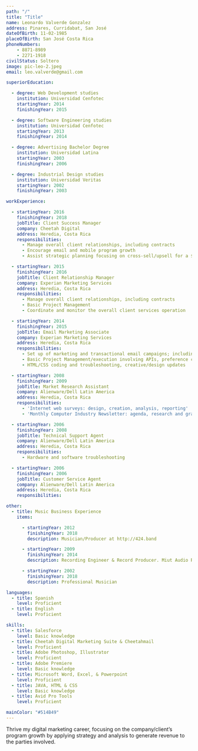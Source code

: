 ```yaml
---
path: "/"
title: "Title"
name: Leonardo Valverde Gonzalez
address: Pinares, Curridabat, San José
dateOfBirth: 11-02-1985
placeOfBirth: San José Costa Rica
phoneNumbers:
    - 8871-8989
    - 2271-1918
civilStatus: Soltero
image: pic-leo-2.jpeg
email: leo.valverde@gmail.com

superiorEducation:

  - degree: Web Development studies
    institution: Universidad Cenfotec
    startingYear: 2014
    finishingYear: 2015

  - degree: Software Engineering studies
    institution: Universidad Cenfotec
    startingYear: 2013
    finishingYear: 2014

  - degree: Advertising Bachelor Degree
    institution: Universidad Latina
    startingYear: 2003
    finishingYear: 2006

  - degree: Industrial Design studies
    institution: Universidad Veritas
    startingYear: 2002
    finishingYear: 2003

workExperience:

  - startingYear: 2016
    finishingYear: 2018
    jobTitle: Client Success Manager
    company: Cheetah Digital
    address: Heredia, Costa Rica
    responsibilities:
      - Manage overall client relationships, including contracts
      - Encourage email and mobile program growth
      - Assist strategic planning focusing on cross-sell/upsell for a $3MM portfolio including retail, services, entertainment, and financial clients based in North America

  - startingYear: 2015
    finishingYear: 2016
    jobTitle: Client Relationship Manager
    company: Experian Marketing Services
    address: Heredia, Costa Rica
    responsibilities:
      - Manage overall client relationships, including contracts
      - Basic Project Management
      - Coordinate and monitor the overall client services operation

  - startingYear: 2014
    finishingYear: 2015
    jobTitle: Email Marketing Associate
    company: Experian Marketing Services
    address: Heredia, Costa Rica
    responsibilities:
      - Set up of marketing and transactional email campaigns; including testing/QA, segmentation and deployment
      - Basic Project Management/execution involving APIs, preference center forms, automations, and 3rd Party integrations
      - HTML/CSS coding and troubleshooting, creative/design updates

  - startingYear: 2008
    finishingYear: 2009
    jobTitle: Market Research Assistant
    company: Alienware/Dell Latin America
    address: Heredia, Costa Rica
    responsibilities:
      - 'Internet web surveys: design, creation, analysis, reporting'
      - 'Monthly Computer Industry Newsletter: agenda, research and graphic design'

  - startingYear: 2006
    finishingYear: 2008
    jobTitle: Technical Support Agent
    company: Alienware/Dell Latin America
    address: Heredia, Costa Rica
    responsibilities:
      - Hardware and software troubleshooting

  - startingYear: 2006
    finishingYear: 2006
    jobTitle: Customer Service Agent
    company: Alienware/Dell Latin America
    address: Heredia, Costa Rica
    responsibilities:

other:
  - title: Music Business Experience
    items: 

      - startingYear: 2012
        finishingYear: 2018
        description: Musician/Producer at http://424.band

      - startingYear: 2009
        finishingYear: 2014
        description: Recording Engineer & Record Producer. Miut Audio Recording Studio, San Pedro, Costa Rica

      - startingYear: 2002
        finishingYear: 2018
        description: Professional Musician

languages:
  - title: Spanish
    level: Proficient
  - title: English
    level: Proficient

skills:
  - title: Salesforce
    level: Basic knowledge
  - title: Cheetah Digital Marketing Suite & Cheetahmail
    level: Proficient
  - title: Adobe Photoshop, Illustrator
    level: Proficient
  - title: Adobe Premiere
    level: Basic knowledge
  - title: Microsoft Word, Excel, & Powerpoint
    level: Proficient
  - title: JAVA, HTML & CSS
    level: Basic knowledge
  - title: Avid Pro Tools
    level: Proficient

mainColor: "#514B49"
---
```

Thrive my digital marketing career, focusing on the company/client’s program growth by applying strategy and analysis to generate revenue to the parties involved.

